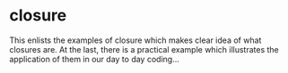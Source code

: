 # closure

This enlists the examples of closure which makes clear idea of what closures are.
At the last, there is a practical example which illustrates the application of them in our day to day coding...

